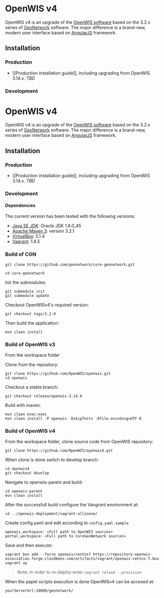# OpenWIS v4
OpenWIS v4 is an upgrade of the [OpenWIS software](http://openwis.github.io/openwis/) based on the 3.2.x series of [GeoNetwork](https://github.com/geonetwork/core-geonetwork) software. The major difference is a brand-new, modern user interface based on [AngularJS](https://angularjs.org/) framework.

## Installation

### Production
* [[Production installation guide]], including upgrading from OpenWIS 3.14.x. _TBD_

### Development
# OpenWIS v4
OpenWIS v4 is an upgrade of the [OpenWIS software](http://openwis.github.io/openwis/) based on the 3.2.x series of [GeoNetwork](https://github.com/geonetwork/core-geonetwork) software. The major difference is a brand-new, modern user interface based on [AngularJS](https://angularjs.org/) framework.

## Installation

### Production
* [[Production installation guide]], including upgrading from OpenWIS 3.14.x. _TBD_

### Development

#### Dependencies

The current version has been tested with the following versions:

- [Java SE JDK](http://www.oracle.com/technetwork/java/javase/downloads/index.html): Oracle JDK 1.8.0_45
- [Apache Maven 3](https://maven.apache.org/download.cgi): version 3.2.1
- [VirtualBox](https://www.virtualbox.org/wiki/Downloads): 5.1.4 
- [Vagrant](https://www.vagrantup.com/downloads.html): 1.8.5

	
### Build of CGN
	
	git clone https://github.com/geonetwork/core-geonetwork.git
	
	cd core-geonetwork
	
Init the submodules:

	git submodule init
	git submodule update
	
Checkout OpenWISv4's required version:
	
	git checkout tags/3.2.0

Then build the application:

	mvn clean install

### Build of OpenWIS v3

From the workspace folder 

Clone from the repository:
	
	git clone https://github.com/OpenWIS/openwis.git
	cd openwis

Checkout a stable branch:
	
	git checkout release/openwis-3.14.8
	
Build with maven:

	mvn clean exec:exec
	mvn clean install -P openwis -DskipTests -Dfile.encoding=UTF-8 

### Build of OpenWIS v4

From the workspace folder, clone source code from OpenWIS repository:

	git clone https://github.com/OpenWIS/openwis4.git
	
When clone is done switch to develop branch:
	
	cd openwis4
	git checkout develop
	
Navigate to openwis-parent and build:
	
	cd openwis-parent
	mvn clean install
	
After the successfull build configure the Vangrant environment at:
	
	cd ../openwis-deployment/vagrant-allinone/
	
Create config.yaml and edit according to `config.yaml.sample`
	
	openwis_workspace: <Full path to OpenWIS sources>
	portal_workspace: <Full path to CoreGeoNetwork sources>
	
Save and then execute:

	vagrant box add --force openwis/centos7 https://repository-openwis-association.forge.cloudbees.com/artifacts/vagrant/openwis-centos-7.box
	vagrant up

> Note: In order to re-deploy enter `vagrant reload --provision`

	
When the papet scripts execution is done OpenWISv4 can be accesed at:

	yourServerUrl:10080/geonetwork/

